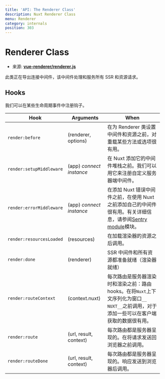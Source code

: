 ```yaml
---
title: 'API: The Renderer Class'
description: Nuxt Renderer Class
menu: Renderer
category: internals
position: 303
---
```


# Renderer Class

- 来源: **[vue-renderer/renderer.js](https://github.com/nuxt/nuxt.js/blob/dev/packages/vue-renderer/src/renderer.js)**

此类正在导出连接中间件，该中间件处理和服务所有 SSR 和资源请求。

## Hooks

我们可以在某些生命周期事件中注册钩子。

| Hook                     | Arguments                | When                                                                                                                                                                                          |
| ------------------------ | ------------------------ | --------------------------------------------------------------------------------------------------------------------------------------------------------------------------------------------- |
| `render:before`          | (renderer, options)      | 在为 Renderer 类设置中间件和资源之前，对重载某些方法或选项很有用。                                                                                                                            |
| `render:setupMiddleware` | (app) _connect instance_ | 在 Nuxt 添加它的中间件堆栈之前。我们可以用它来注册自定义服务器端中间件。                                                                                                                      |
| `render:errorMiddleware` | (app) _connect instance_ | 在添加 Nuxt 错误中间件之前，在使用 Nuxt 之前添加自己的中间件很有用。有关详细信息，请参阅[Sentry module](https://github.com/nuxt-community/sentry-module/blob/master/lib/module.js#L122)模块。 |
| `render:resourcesLoaded` | (resources)              | 在加载渲染器的资源之后调用。                                                                                                                                                                  |
| `render:done`            | (renderer)               | SSR 中间件和所有资源都准备就绪（渲染器就绪）                                                                                                                                                  |
| `render:routeContext`    | (context.nuxt)           | 每次路由是服务器渲染时和渲染之前：路由 hooks。在将`Nuxt`上下文序列化为窗口`__ NUXT__`之前调用，对于添加一些可以在客户端获取的数据很有用。                                                     |
| `render:route`           | (url, result, context)   | 每次路由都是服务器呈现的。在将请求发送回浏览器之前调用。                                                                                                                                      |
| `render:routeDone`       | (url, result, context)   | 每次路由都是服务器呈现的。响应发送到浏览器后调用。                                                                                                                                            |
